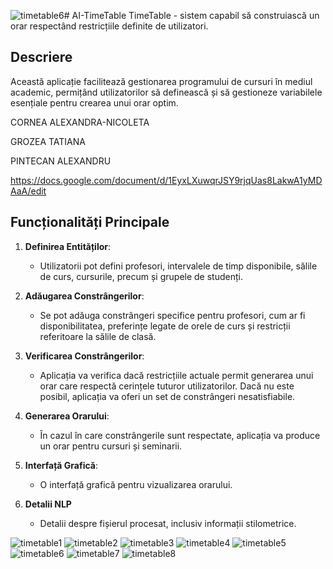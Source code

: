 ![timetable6](https://github.com/user-attachments/assets/853263b9-14a0-4d09-bebd-4680816c6e1c)# AI-TimeTable
 TimeTable - sistem capabil să construiască un orar respectând restricțiile definite de utilizatori.

 ## Descriere

Această aplicație facilitează gestionarea programului de cursuri în mediul academic, permițând utilizatorilor să definească și să gestioneze variabilele esențiale pentru crearea unui orar optim.

CORNEA ALEXANDRA-NICOLETA

GROZEA TATIANA  

PINTECAN ALEXANDRU  

https://docs.google.com/document/d/1EyxLXuwqrJSY9rjqUas8LakwA1yMDAaA/edit

## Funcționalități Principale

1. **Definirea Entităților**:
   - Utilizatorii pot defini profesori, intervalele de timp disponibile, sălile de curs, cursurile, precum și grupele de studenți.

2. **Adăugarea Constrângerilor**:
   - Se pot adăuga constrângeri specifice pentru profesori, cum ar fi disponibilitatea, preferințe legate de orele de curs și restricții referitoare la sălile de clasă.

3. **Verificarea Constrângerilor**:
   - Aplicația va verifica dacă restricțiile actuale permit generarea unui orar care respectă cerințele tuturor utilizatorilor. Dacă nu este posibil, aplicația va oferi un set de constrângeri nesatisfiabile.

4. **Generarea Orarului**:
   - În cazul în care constrângerile sunt respectate, aplicația va produce un orar pentru cursuri și seminarii.

5. **Interfață Grafică**:
   - O interfață grafică pentru vizualizarea orarului.

6. **Detalii NLP**
   - Detalii despre fișierul procesat, inclusiv informații stilometrice.

![timetable1](https://github.com/user-attachments/assets/4f83da53-3229-46c5-a17f-3344f1e91791)
![timetable2](https://github.com/user-attachments/assets/51c96f07-43ae-4a42-8518-2c03f1d70b20)
![timetable3](https://github.com/user-attachments/assets/b00bbabc-d4ab-4170-ad71-24805e86b422)
![timetable4](https://github.com/user-attachments/assets/6c384dc6-508e-427a-b235-6b9853a1f93b)
![timetable5](https://github.com/user-attachments/assets/e26ae8bf-5b94-42d9-b05e-53770323bd8a)
![timetable6](https://github.com/user-attachments/assets/8dfc7e4d-e281-4ac3-9f48-0433c17f2224)
![timetable7](https://github.com/user-attachments/assets/e330cf82-c2e0-41d5-8309-5592b18d10bf)
![timetable8](https://github.com/user-attachments/assets/8855b594-2947-40e8-aac1-de7c7e6eec10)
  

